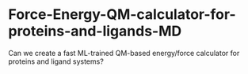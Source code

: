 # Force-Energy-QM-calculator-for-proteins-and-ligands-MD
Can we create a fast ML-trained QM-based energy/force calculator for proteins and ligand systems?
